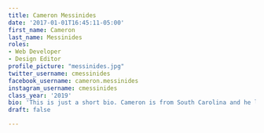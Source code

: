 ```yaml
---
title: Cameron Messinides
date: '2017-01-01T16:45:11-05:00'
first_name: Cameron
last_name: Messinides
roles:
- Web Developer
- Design Editor
profile_picture: "messinides.jpg"
twitter_username: cmessinides
facebook_username: cameron.messinides
instagram_username: cmessinides
class_year: '2019'
bio: 'This is just a short bio. Cameron is from South Carolina and he likes jellybeans. A lot.'
draft: false

---
```

